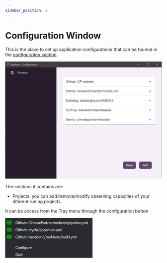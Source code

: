 ```yaml
---
sidebar_position: 2
---
```


# Configuration Window

This is the place to set up application configurations that can be founnd in the [configuration section](/docs/configuration).

![Configuration window](./img/configuration_window.jpeg) 

The sections it contains are: 
- Projects: you can add/remove/modify observing capacities of your diferent runing projects.

It can be access from the Tray menu through the configuration button

![menu](./img/menu.jpeg) 
